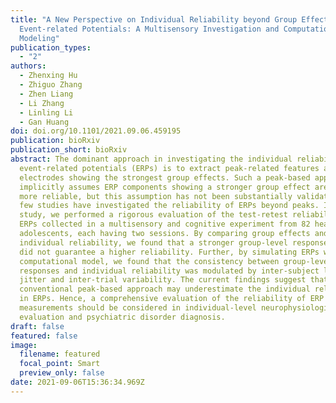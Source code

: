 ```yaml
---
title: "A New Perspective on Individual Reliability beyond Group Effects for
  Event-related Potentials: A Multisensory Investigation and Computational
  Modeling"
publication_types:
  - "2"
authors:
  - Zhenxing Hu
  - Zhiguo Zhang
  - Zhen Liang
  - Li Zhang
  - Linling Li
  - Gan Huang
doi: doi.org/10.1101/2021.09.06.459195
publication: bioRxiv
publication_short: bioRxiv
abstract: The dominant approach in investigating the individual reliability for
  event-related potentials (ERPs) is to extract peak-related features at
  electrodes showing the strongest group effects. Such a peak-based approach
  implicitly assumes ERP components showing a stronger group effect are also
  more reliable, but this assumption has not been substantially validated and
  few studies have investigated the reliability of ERPs beyond peaks. In this
  study, we performed a rigorous evaluation of the test-retest reliability of
  ERPs collected in a multisensory and cognitive experiment from 82 healthy
  adolescents, each having two sessions. By comparing group effects and
  individual reliability, we found that a stronger group-level response in ERPs
  did not guarantee a higher reliability. Further, by simulating ERPs with a
  computational model, we found that the consistency between group-level ERP
  responses and individual reliability was modulated by inter-subject latency
  jitter and inter-trial variability. The current findings suggest that the
  conventional peak-based approach may underestimate the individual reliability
  in ERPs. Hence, a comprehensive evaluation of the reliability of ERP
  measurements should be considered in individual-level neurophysiological trait
  evaluation and psychiatric disorder diagnosis.
draft: false
featured: false
image:
  filename: featured
  focal_point: Smart
  preview_only: false
date: 2021-09-06T15:36:34.969Z
---
```

